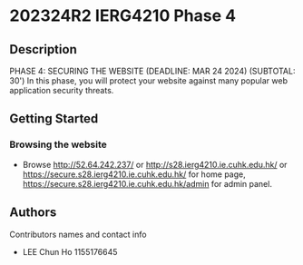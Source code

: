 # 202324R2 IERG4210 Phase 4

## Description

PHASE 4: SECURING THE WEBSITE (DEADLINE: MAR 24 2024) (SUBTOTAL: 30')
In this phase, you will protect your website against many popular web application security threats.

## Getting Started

### Browsing the website

* Browse http://52.64.242.237/ or http://s28.ierg4210.ie.cuhk.edu.hk/ or https://secure.s28.ierg4210.ie.cuhk.edu.hk/ for home page, https://secure.s28.ierg4210.ie.cuhk.edu.hk/admin for admin panel.

## Authors

Contributors names and contact info

* LEE Chun Ho 1155176645
